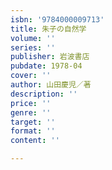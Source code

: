 ```yaml
---
isbn: '9784000009713'
title: 朱子の自然学
volume: ''
series: ''
publisher: 岩波書店
pubdate: 1978-04
cover: ''
author: 山田慶児／著
description: ''
price: ''
genre: ''
target: ''
format: ''
content: ''

---
```

